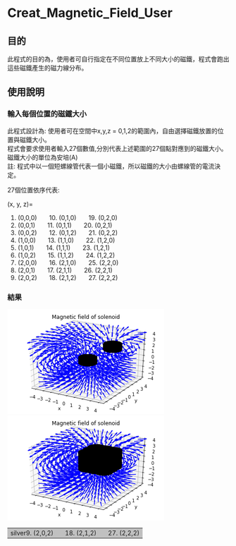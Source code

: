 # Creat_Magnetic_Field_User #
## 目的 ##
此程式的目的為，使用者可自行指定在不同位置放上不同大小的磁鐵，程式會跑出這些磁鐵產生的磁力線分布。

## 使用說明 ##
### 輸入每個位置的磁鐵大小 ###
此程式設計為: 使用者可在空間中x,y,z = 0,1,2的範圍內，自由選擇磁鐵放置的位置與磁鐵大小。   
程式會要求使用者輸入27個數值,分別代表上述範圍的27個點對應到的磁鐵大小。   
磁鐵大小的單位為安培(A)   
註: 程式中以一個短螺線管代表一個小磁鐵，所以磁鐵的大小由螺線管的電流決定。   

27個位置依序代表:   

(x, y, z)=   
1. (0,0,0) &nbsp; &nbsp; &nbsp; 10. (0,1,0) &nbsp; &nbsp; &nbsp; 19. (0,2,0)   
2. (0,0,1) &nbsp; &nbsp; &nbsp; 11. (0,1,1) &nbsp; &nbsp; &nbsp; 20. (0,2,1)   
3. (0,0,2) &nbsp; &nbsp; &nbsp; 12. (0,1,2) &nbsp; &nbsp; &nbsp; 21. (0,2,2)   
4. (1,0,0) &nbsp; &nbsp; &nbsp; 13. (1,1,0) &nbsp; &nbsp; &nbsp; 22. (1,2,0)   
5. (1,0,1) &nbsp; &nbsp; &nbsp; 14. (1,1,1) &nbsp; &nbsp; &nbsp; 23. (1,2,1)   
6. (1,0,2) &nbsp; &nbsp; &nbsp; 15. (1,1,2) &nbsp; &nbsp; &nbsp; 24. (1,2,2)   
7. (2,0,0) &nbsp; &nbsp; &nbsp; 16. (2,1,0) &nbsp; &nbsp; &nbsp; 25. (2,2,0)   
8. (2,0,1) &nbsp; &nbsp; &nbsp; 17. (2,1,1) &nbsp; &nbsp; &nbsp; 26. (2,2,1)   
9. (2,0,2) &nbsp; &nbsp; &nbsp; 18. (2,1,2) &nbsp; &nbsp; &nbsp; 27. (2,2,2)   


### 結果 ###
![Alt text](https://raw.githubusercontent.com/ShihPingLai/Group-9/master/B_Field/figure1.png "figure1")
![Alt text](https://raw.githubusercontent.com/ShihPingLai/Group-9/master/B_Field/figure2.png "figure2")

<table><tr><td bgcolor=silver>silver9. (2,0,2) &nbsp; &nbsp; &nbsp; 18. (2,1,2) &nbsp; &nbsp; &nbsp; 27. (2,2,2)</td></tr></table>
